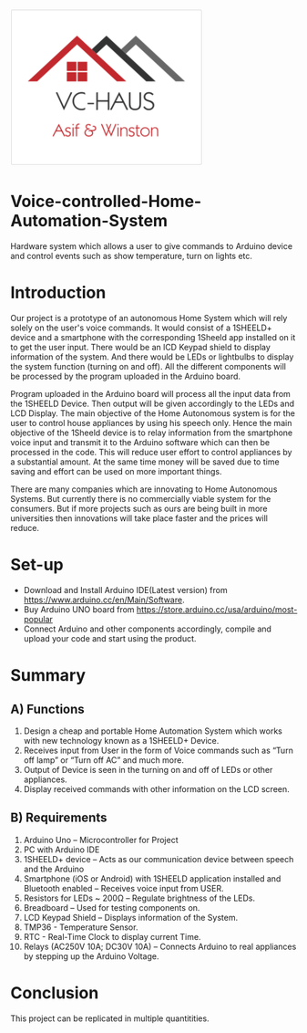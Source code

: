 #  ![VC-HAUS](https://github.com/WinstonMoh/Voice-controlled-Home-Automation-System/blob/master/images/logo.PNG)

# Voice-controlled-Home-Automation-System
Hardware system which allows a user to give commands to Arduino device and control events such as show temperature, turn on lights etc.

# Introduction
Our project is a prototype of an autonomous Home System which will rely solely on the user's voice commands. It would consist of a 1SHEELD+ device and a smartphone with the corresponding 1Sheeld app installed on it to get the user input. There would be an lCD Keypad shield to display information of the system. And there would be LEDs or lightbulbs to display the system function (turning on and off). All the different components will be processed by the program uploaded in the Arduino board. </br>

Program uploaded in the Arduino board will process all the input data from the 1SHEELD Device. Then output will be given accordingly to the LEDs and LCD Display. The main objective of the Home Autonomous system is for the user to control house appliances by using his speech only. Hence the main objective of the 1Sheeld device is to relay information from the smartphone voice input and transmit it to the Arduino software which can then be processed in the code. This will reduce user effort to control appliances by a substantial amount. At the same time money will be saved due to time saving and effort can be used on more important things. </br>

There are many companies which are innovating to Home Autonomous Systems. But currently there is no commercially viable system for the consumers. But if more projects such as ours are being built in more universities then innovations will take place faster and the prices will reduce. 


# Set-up
- Download and Install Arduino IDE(Latest version) from https://www.arduino.cc/en/Main/Software.
- Buy Arduino UNO board from https://store.arduino.cc/usa/arduino/most-popular
- Connect Arduino and other components accordingly, compile and upload your code and start using the product.

# Summary
## A) Functions
1.	Design a cheap and portable Home Automation System which works with new technology known as a 1SHEELD+ Device.
2.	Receives input from User in the form of Voice commands such as “Turn off lamp” or “Turn off AC” and much more.
3.	Output of Device is seen in the turning on and off of LEDs or other appliances.
4.	Display received commands with other information on the LCD screen.
 

## B) Requirements
1.	Arduino Uno – Microcontroller for Project
2.	PC with Arduino IDE
3.	1SHEELD+ device – Acts as our communication device between speech and the Arduino
4.	Smartphone (iOS or Android) with 1SHEELD application installed and Bluetooth enabled – Receives voice input from USER.
5.	Resistors for LEDs ~ 200Ω – Regulate brightness of the LEDs.
6.	Breadboard – Used for testing components on.
7.	LCD Keypad Shield – Displays information of the System.
8.  TMP36 - Temperature Sensor.
9.  RTC - Real-Time Clock to display current Time.
10.	Relays (AC250V 10A; DC30V 10A) – Connects Arduino to real appliances by stepping up the Arduino Voltage.


# Conclusion
This project can be replicated in multiple quantitities.
